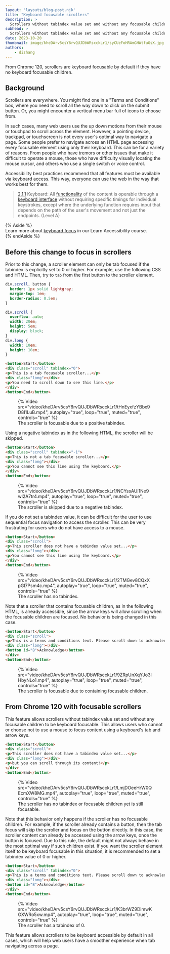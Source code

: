 ```yaml
---
layout: 'layouts/blog-post.njk'
title: "Keyboard focusable scrollers"
description: >
  Scrollers without tabindex value set and without any focusable children are now keyboard focusable.
subhead: >
  Scrollers without tabindex value set and without any focusable children are now keyboard focusable.
date: 2023-10-20
thumbnail: image/kheDArv5csY6rvQUJDbWRscckLr1/syCUeFoHRAmGHWtfuGsX.jpg
authors:
    - dizhang
---
```


From Chrome 120, scrollers are keyboard focusable by default if they have no keyboard focusable children.

## Background

Scrollers are everywhere. You might find one in a "Terms and Conditions" box,  where you need to scroll all the way down to click on the submit button. Or, you might encounter a vertical menu bar full of icons to choose from.

In such cases, many web users use the up down motions from their mouse or touchpad to scroll across the element. However, a pointing device, trackpad, or touchscreen is not  every user's optimal way to navigate a page. Some people prefer to navigate across an HTML page accessing every focusable element using only their keyboard. This can be for a variety of reasons. From people who have tremors or other issues that make it difficult to operate a mouse, those who have difficulty visually locating the mouse cursor, and others who use a single switch or voice control.

Accessibility best practices recommend that all features must be available via keyboard access. This way, everyone can use the web in the way that works best for them.

> [2.1.1](http://www.w3.org/TR/2008/REC-WCAG20-20081211/#keyboard-operation-keyboard-operable) Keyboard: All [functionality](https://www.w3.org/TR/UNDERSTANDING-WCAG20/keyboard-operation-keyboard-operable.html#functiondef) of the content is operable through a [keyboard interface](https://www.w3.org/TR/UNDERSTANDING-WCAG20/keyboard-operation-keyboard-operable.html#keybrd-interfacedef) without requiring specific timings for individual keystrokes, except where the underlying function requires input that depends on the path of the user's movement and not just the endpoints. (Level A)

{% Aside %}  
Learn more about [keyboard focus](https://web.dev/learn/accessibility/focus) in our Learn Accessibility course.  
{% endAside %}

## Before this change to focus in scrollers

Prior to this change, a scroller element can only be tab focused if the tabindex is explicitly set to 0 or higher. For example, use the following CSS and HTML. Then, try to `tab` from the first button to the scroller element.

```css
div.scroll, button {
  border: 1px solid lightgray;
  margin-top: 1em;
  border-radius: 0.5em;
}

div.scroll {
  overflow: auto;
  width: 20em;
  height: 5em;
  display: block;
}
div.long {
  width: 10em;
  height: 10em;
}
```

```html
<button>Start</button>
<div class="scroll" tabindex="0">
<p>This is a tab focusable scroller...</p>
<div class="long"></div>
<p>You need to scroll down to see this line.</p>
</div>
<button>End</button>
```

<figure>
{% Video
  src="video/kheDArv5csY6rvQUJDbWRscckLr1/tHnEyxfzYBbx9D8I1LuB.mp4",
  autoplay="true",
  loop="true",
  muted="true",
  controls="true"
%}
    <figcaption>The scroller is focusable due to a positive tabindex.</figcaption>
</figure>

Using a negative tabindex as in the following HTML, the scroller will be skipped.

```html
<button>Start</button>
<div class="scroll" tabindex="-1">
<p>This is not a tab focusable scroller...</p>
<div class="long"></div>
<p>You cannot see this line using the keyboard.</p>
</div>
<button>End</button>
```

<figure>
{% Video
  src="video/kheDArv5csY6rvQUJDbWRscckLr1/NCYssAUl1Ne9wl2A7tr4.mp4",
  autoplay="true",
  loop="true",
  muted="true",
  controls="true"
%}
    <figcaption>The scroller is skipped due to a negative tabindex.</figcaption>
</figure>

If you do not set a tabindex value, it can be difficult for the user to use sequential focus navigation to access the scroller. This can be very frustrating for users who do not have access to a mouse.

```html
<button>Start</button>
<div class="scroll">
<p>This scroller does not have a tabindex value set...</p>
<div class="long"></div>
<p>You cannot see this line using the keyboard.</p>
</div>
<button>End</button>
```

<figure>
{% Video
  src="video/kheDArv5csY6rvQUJDbWRscckLr1/2TMGev8CQxXpGl7Psm4c.mp4",
  autoplay="true",
  loop="true",
  muted="true",
  controls="true"
%}
    <figcaption>The scroller has no tabindex.</figcaption>
</figure>

Note that a scroller that contains focusable children, as in the following HTML, is already accessible, since the arrow keys will allow scrolling when the focusable children are focused. No behavior is being changed in this case. 

```html
<button>Start</button>
<div class="scroll">
<p>This is a terms and conditions text. Please scroll down to acknowledge reading.</p>
<div class="long"></div>
<button id="B">Acknowledge</button>
</div>
<button>End</button>
```

<figure>
{% Video
  src="video/kheDArv5csY6rvQUJDbWRscckLr1/9ZRpUnXqYJo3IHbyNLo1.mp4",
  autoplay="true",
  loop="true",
  muted="true",
  controls="true"
%}
    <figcaption>The scroller is focusable due to containing focusable children.</figcaption>
</figure>

## From Chrome 120 with focusable scrollers

This feature allows scrollers without tabindex value set and without any focusable children to be keyboard focusable. This allows users who cannot or choose not to use a mouse to focus content using a keyboard's tab and arrow keys. 

```html
<button>Start</button>
<div class="scroll">
<p>This scroller does not have a tabindex value set...</p>
<div class="long"></div>
<p>but you can scroll through its content!</p>
</div>
<button>End</button>
```

<figure>
{% Video
  src="video/kheDArv5csY6rvQUJDbWRscckLr1/LmjDOeeHrW0QEcmXW8MG.mp4",
  autoplay="true",
  loop="true",
  muted="true",
  controls="true"
%}
    <figcaption>The scroller has no tabindex or focusable children yet is still focusable.</figcaption>
</figure>

Note that this behavior only happens if the scroller has no focusable children. For example, if the scroller already contains a button, then the tab focus will skip the scroller and focus on the button directly. In this case, the scroller content can already be accessed using the arrow keys, once the button is focused. Due to this rule, the default might not always behave in the most optimal way if such children exist. If you want the scroller element itself to be keyboard focusable in this situation, it is recommended to set a tabindex value of 0 or higher.

```html
<button>Start</button>
<div class="scroll" tabindex="0">
<p>This is a terms and conditions text. Please scroll down to acknowledge reading.</p>
<div class="long"></div>
<button id="B">Acknowledge</button>
</div>
<button>End</button>
```

<figure>
{% Video
  src="video/kheDArv5csY6rvQUJDbWRscckLr1/K3brWZ9DimwKOXWRo5xw.mp4",
  autoplay="true",
  loop="true",
  muted="true",
  controls="true"
%}
    <figcaption>The scroller has a tabindex of 0.</figcaption>
</figure>

This feature allows scrollers to be keyboard accessible by default in all cases, which  will help web users have a smoother experience when tab navigating across a page.